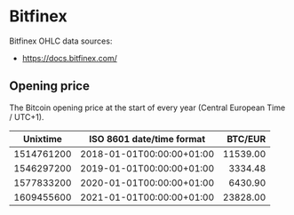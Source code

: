# Bitfinex
Bitfinex OHLC data sources:
- https://docs.bitfinex.com/

## Opening price
The Bitcoin opening price at the start of every year (Central European Time / UTC+1).

| Unixtime   | ISO 8601 date/time format | BTC/EUR   |
|------------|---------------------------|----------:|
| 1514761200 | 2018-01-01T00:00:00+01:00 |  11539.00 |
| 1546297200 | 2019-01-01T00:00:00+01:00 |   3334.48 |
| 1577833200 | 2020-01-01T00:00:00+01:00 |   6430.90 |
| 1609455600 | 2021-01-01T00:00:00+01:00 |  23828.00 |
